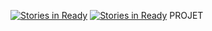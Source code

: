[![Stories in Ready](https://badge.waffle.io/Schaeferje/PROJET.png?label=ready&title=Ready)](https://waffle.io/Schaeferje/PROJET?utm_source=badge)
[![Stories in Ready](https://badge.waffle.io/Schaeferje/PROJET.png?label=ready&title=Ready)](https://waffle.io/Schaeferje/PROJET?utm_source=badge)
PROJET
